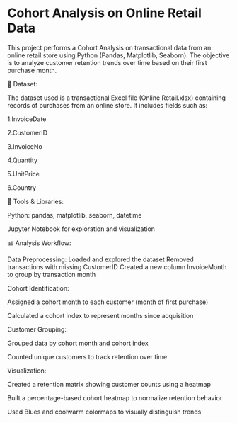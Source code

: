 # Cohort Analysis on Online Retail Data
This project performs a Cohort Analysis on transactional data from an online retail store using Python (Pandas, Matplotlib, Seaborn). The objective is to analyze customer retention trends over time based on their first purchase month.

📂 Dataset:

The dataset used is a transactional Excel file (Online Retail.xlsx) containing records of purchases from an online store. It includes fields such as:

1.InvoiceDate

2.CustomerID

3.InvoiceNo

4.Quantity

5.UnitPrice

6.Country

🔧 Tools & Libraries:

Python: pandas, matplotlib, seaborn, datetime

Jupyter Notebook for exploration and visualization

📊 Analysis Workflow:

Data Preprocessing: 
Loaded and explored the dataset
Removed transactions with missing CustomerID
Created a new column InvoiceMonth to group by transaction month

Cohort Identification:

Assigned a cohort month to each customer (month of first purchase)

Calculated a cohort index to represent months since acquisition

Customer Grouping:

Grouped data by cohort month and cohort index

Counted unique customers to track retention over time

Visualization:

Created a retention matrix showing customer counts using a heatmap

Built a percentage-based cohort heatmap to normalize retention behavior

Used Blues and coolwarm colormaps to visually distinguish trends
